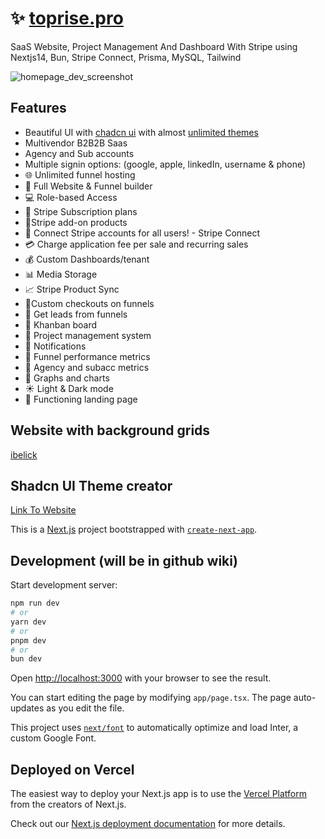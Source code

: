 # ✨ [toprise.pro](https://toprise.pro)

SaaS Website, Project Management And Dashboard With Stripe using Nextjs14, Bun, Stripe Connect, Prisma, MySQL, Tailwind

![homepage_dev_screenshot](https://github.com/user-attachments/assets/fbc0c330-28b3-47c8-8de4-dbf03724b1e4)

## Features

- Beautiful UI with [chadcn ui](https://ui.shadcn.com/) with almost [unlimited themes](https://gradient.page/tools/shadcn-ui-theme-generator)
- Multivendor B2B2B Saas
- Agency and Sub accounts
- Multiple signin options: (google, apple, linkedIn, username & phone)
- 🌐 Unlimited funnel hosting
- 🚀 Full Website & Funnel builder
- 💻 Role-based Access
- 🔄 Stripe Subscription plans
- 🛒Stripe add-on products
- 🔐 Connect Stripe accounts for all users! - Stripe Connect
- 💳 Charge application fee per sale and recurring sales
- 💰 Custom Dashboards/tenant
- 📊 Media Storage
- 📈 Stripe Product Sync
- 📌Custom checkouts on funnels
- 📢 Get leads from funnels
- 🎨 Khanban board
- 📂 Project management system
- 🔗 Notifications
- 📆 Funnel performance metrics
- 🧾 Agency and subacc metrics
- 🌙 Graphs and charts
- ☀️ Light & Dark mode
- 📄 Functioning landing page

## Website with background grids

[ibelick](https://bg.ibelick.com/)

## Shadcn UI Theme creator

[Link To Website](https://gradient.page/tools/shadcn-ui-theme-generator)

This is a [Next.js](https://nextjs.org/) project bootstrapped with [`create-next-app`](https://github.com/vercel/next.js/tree/canary/packages/create-next-app).

## Development (will be in github wiki)

Start development server:

```bash
npm run dev
# or
yarn dev
# or
pnpm dev
# or
bun dev
```

Open [http://localhost:3000](http://localhost:3000) with your browser to see the result.

You can start editing the page by modifying `app/page.tsx`. The page auto-updates as you edit the file.

This project uses [`next/font`](https://nextjs.org/docs/basic-features/font-optimization) to automatically optimize and load Inter, a custom Google Font.

## Deployed on Vercel

The easiest way to deploy your Next.js app is to use the [Vercel Platform](https://vercel.com/new?utm_medium=default-template&filter=next.js&utm_source=create-next-app&utm_campaign=create-next-app-readme) from the creators of Next.js.

Check out our [Next.js deployment documentation](https://nextjs.org/docs/deployment) for more details.
